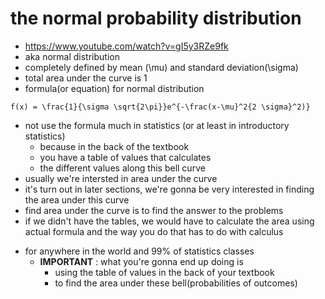 # the normal probability distribution

-   https://www.youtube.com/watch?v=gI5y3RZe9fk
-   aka normal distribution
-   completely defined by mean (\mu) and standard deviation(\sigma)
-   total area under the curve is 1
-   formula(or equation) for normal distribution

```
f(x) = \frac{1}{\sigma \sqrt{2\pi}}e^{-\frac(x-\mu}^2{2 \sigma}^2)}
```

-   not use the formula much in statistics (or at least in introductory statistics)
    -   because in the back of the textbook
    -   you have a table of values that calculates
    -   the different values along this bell curve
-   usually we're intersted in area under the curve
-   it's turn out in later sections, we're gonna be very interested in finding the area under this curve
-   find area under the curve is to find the answer to the problems
-   if we didn't have the tables, we would have to calculate the area using actual formula and the way you do that has to do with calculus

*   for anywhere in the world and 99% of statistics classes
    -   **IMPORTANT** : what you're gonna end up doing is
        -   using the table of values in the back of your textbook
        -   to find the area under these bell(probabilities of outcomes)
